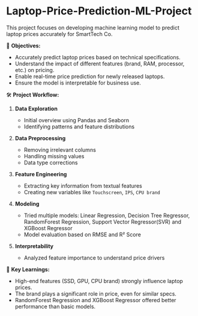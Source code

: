 # Laptop-Price-Prediction-ML-Project
This project focuses on developing machine learning model to predict laptop prices accurately for SmartTech Co.

🚀 **Objectives:**
- Accurately predict laptop prices based on technical specifications.
- Understand the impact of different features (brand, RAM, processor, etc.) on pricing.
- Enable real-time price prediction for newly released laptops.
- Ensure the model is interpretable for business use.

🛠 **Project Workflow:**
1. **Data Exploration**
   - Initial overview using Pandas and Seaborn
   - Identifying patterns and feature distributions

2. **Data Preprocessing**
   - Removing irrelevant columns
   - Handling missing values
   - Data type corrections

3. **Feature Engineering**
   - Extracting key information from textual features
   - Creating new variables like `Touchscreen`, `IPS`, `CPU brand`

4. **Modeling**
   - Tried multiple models: Linear Regression, Decision Tree Regressor, RandomForest Regression, Support Vector Regressor(SVR) and XGBoost Regressor	
   - Model evaluation based on RMSE and R² Score

5. **Interpretability**
   - Analyzed feature importance to understand price drivers

🧠 **Key Learnings:**

- High-end features (SSD, GPU, CPU brand) strongly influence laptop prices.
- The brand plays a significant role in price, even for similar specs.
- RandomForest Regression and XGBoost Regressor offered better performance than basic models.
